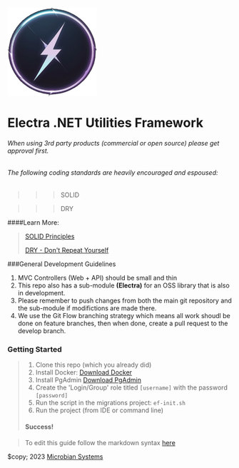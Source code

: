 
<img src="./assets/electra2.png" alt="electra Logo" width="200" height="200" />

# Electra .NET Utilities Framework 

###### When using 3rd party products (commercial or open source) please get approval first.


###### The following coding standards are heavily encouraged and espoused:


>>> SOLID

>>> DRY

####Learn More: 
>[SOLID Principles](https://www.digitalocean.com/community/conceptual_articles/s-o-l-i-d-the-first-five-principles-of-object-oriented-design)
>
>[DRY - Don't Repeat Yourself](https://google.com)

###General Development Guidelines

1. MVC Controllers (Web + API) should be small and thin
1. This repo also has a sub-module **(Electra)** for an OSS library that is also in development.  
1. Please remember to push changes from both the main git repository and the sub-module if modifictions are made there.
1. We use the Git Flow branching strategy which means all work shoudl be done on feature branches, then when done, create a pull request to the develop branch.


### Getting Started
>
> 1. Clone this repo (which you already did)
> 2. Install Docker: [Download Docker](https://www.docker.com/products/docker-desktop)
> 3. Install PgAdmin [Download PgAdmin](https://www.pgadmin.org/download/)
>   1. Create the 'Login/Group' role titled `[username]` with the password `[password]`
> 4. Run the script in the migrations project: `ef-init.sh`   
> 5. Run the project (from IDE or command line)
>
>#### Success!



> To edit this guide follow the markdown syntax [here](https://www.markdownguide.org/basic-syntax/)


$copy; 2023 [Microbian Systems](https://microbians.io/)